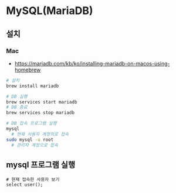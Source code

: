 # MySQL(MariaDB)

## 설치
### Mac
* https://mariadb.com/kb/ko/installing-mariadb-on-macos-using-homebrew
```sh
# 설치
brew install mariadb

# DB 실행
brew services start mariadb
# DB 종료
brew services stop mariadb

# DB 접속 프로그램 실행
mysql
  # 현재 사용자 계정의로 접속
sudo mysql -u root
  # 관리자 계정으로 접속
```

## mysql 프로그램 실행
```mysql
# 현재 접속한 사용자 보기
select user();
```
